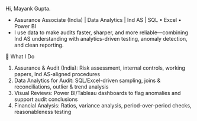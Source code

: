 Hi, Mayank Gupta.
- Assurance Associate (India) | Data Analytics | Ind AS | SQL • Excel • Power BI
- I use data to make audits faster, sharper, and more reliable—combining Ind AS understanding with analytics-driven testing, anomaly detection, and clean reporting.

🔎 What I Do
1. Assurance & Audit (India): Risk assessment, internal controls, working papers, Ind AS-aligned procedures
2. Data Analytics for Audit: SQL/Excel-driven sampling, joins & reconciliations, outlier & trend analysis
3. Visual Reviews: Power BI/Tableau dashboards to flag anomalies and support audit conclusions
4. Financial Analysis: Ratios, variance analysis, period-over-period checks, reasonableness testing

<!---
MayankGupta45/MayankGupta45 is a ✨ special ✨ repository because its `README.md` (this file) appears on your GitHub profile.
You can click the Preview link to take a look at your changes.
--->
